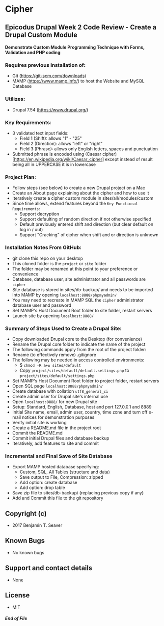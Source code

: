 # Cipher

## Epicodus Drupal Week 2 Code Review - Create a Drupal Custom Module

#### Demonstrate Custom Module Programming Technique with Forms, Validation and PHP coding

### Requires previous installation of:
  * Git (https://git-scm.com/downloads)
  * MAMP (https://www.mamp.info/) to host the Website and MySQL Database

### Utilizes:
  * Drupal 7.54 (https://www.drupal.org/)

### Key Requirements:
  * 3 validated text input fields:
    * Field 1 (Shift): allows "1" - "25"
    * Field 2 (Direction): allows "left" or "right"
    * Field 3 (Phrase): allows only English letters, spaces and punctuation
  * Submitted phrase is encoded using (Caesar cipher)[https://en.wikipedia.org/wiki/Caesar_cipher] except instead of result being all in UPPERCASE it is in lowercase

### Project Plan:
  * Follow steps (see below) to create a new Drupal project on a Mac
  * Create an About page explaining about the cipher and how to use it
  * Iteratively create a cipher custom module in sites/all/modules/custom
  * Since time allows, extend features beyond the `Key Functional Requirements`:
    * Support decryption
    * Support defaulting of random direction if not otherwise specified
    * Default previously entered shift and direction (but clear default on log in / out)
    * Support "Cracking" of cipher when shift and or direction is unknown

### Installation Notes From GitHub:
  * git clone this repo on your desktop
  * This cloned folder is the `project` or `site` folder
  * The folder may be renamed at this point to your preference or convenience
  * Database, database user, site administrator and all passwords are `cipher`
  * Site database is stored in sites/db-backup/ and needs to be imported into MAMP by opening `localhost:8888/phpmyadmin/`
  * You may need to recreate in MAMP SQL the `cipher` administrator database user and password
  * Set MAMP's Host Document Root folder to site folder, restart servers
  * Launch site by opening `localhost:8888/`

### Summary of Steps Used to Create a Drupal Site:
* Copy downloaded Drupal core to the Desktop (for convenience)
* Rename the Drupal core folder to indicate the name of the project
* The following commands apply from the root of the project folder:
* Rename (to effectively remove) .gitignore
* The following may be needed in access controlled environments:
  * $ `chmod -R a+w sites/default`
  * Copy `project/sites/default/default.settings.php` to `project/sites/default/settings.php`
* Set MAMP's Host Document Root folder to project folder, restart servers
* Open SQL page `localhost:8888/phpmyadmin/`
* Create database with collation `utf8_general_ci`
* Create admin user for Drupal site's internal use
* Open `localhost:8888/` for new Drupal site
* Setup: Standard, English, Database, host and port 127.0.0.1 and 8889
* Initial Site name, email, admin user, country, time zone and turn off e-mail notices for demonstration purposes
* Verify initial site is working
* Create a README.md file in the project root
* Commit the README.md
* Commit initial Drupal files and database backup
* Iteratively, add features to site and commit

### Incremental and Final Save of Site Database
* Export MAMP hosted database specifying:
  * Custom, SQL, All Tables (structure and data)
  * Save output to File, Compression: zipped
  * Add option: create database
  * Add option: drop table
* Save zip file to sites/db-backup/ (replacing previous copy if any)
* Add and Commit this file to the git repository

## Copyright (c)
* 2017 Benjamin T. Seaver

## Known Bugs
* No known bugs

## Support and contact details
* None

## License
* MIT

##### End of File
